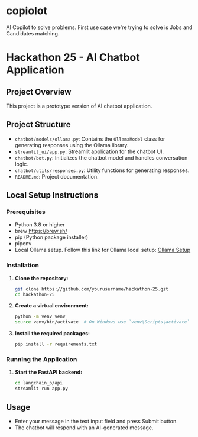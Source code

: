 # copiolot
AI Copilot to solve problems.
First use case we're trying to solve is Jobs and Candidates matching.

# Hackathon 25 - AI Chatbot Application

## Project Overview
This project is a prototype version of AI chatbot application.

## Project Structure
- `chatbot/models/ollama.py`: Contains the `OllamaModel` class for generating responses using the Ollama library.
- `streamlit_ui/app.py`: Streamlit application for the chatbot UI.
- `chatbot/bot.py`: Initializes the chatbot model and handles conversation logic.
- `chatbot/utils/responses.py`: Utility functions for generating responses.
- `README.md`: Project documentation.

## Local Setup Instructions

### Prerequisites
- Python 3.8 or higher
- brew https://brew.sh/ 
- pip (Python package installer)
- pipenv
- Local Ollama setup. Follow this link for Ollama local setup: [Ollama Setup](https://medium.com/@abonia/ollama-and-langchain-run-llms-locally-900931914a46)

### Installation

1. **Clone the repository:**
   ```sh
   git clone https://github.com/yourusername/hackathon-25.git
   cd hackathon-25
   ```

2. **Create a virtual environment:**
   ```sh
   python -m venv venv
   source venv/bin/activate  # On Windows use `venv\Scripts\activate`
   ```

3. **Install the required packages:**
   ```sh
   pip install -r requirements.txt
   ```

### Running the Application

1. **Start the FastAPI backend:**
   ```sh
   cd langchain_p/api
   streamlit run app.py
   ```

## Usage
- Enter your message in the text input field and press Submit button.
- The chatbot will respond with an AI-generated message.

